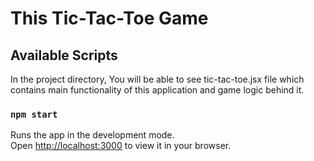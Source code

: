 # This Tic-Tac-Toe Game 

## Available Scripts

In the project directory, You will be able to see tic-tac-toe.jsx file which contains main functionality of this application and game logic behind it. 

### `npm start`

Runs the app in the development mode.\
Open [http://localhost:3000](http://localhost:3000) to view it in your browser.

